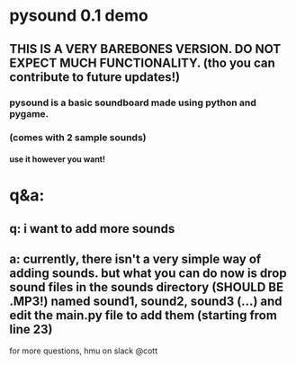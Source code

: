 # pysound 0.1 demo


## THIS IS A VERY BAREBONES VERSION. DO NOT EXPECT MUCH FUNCTIONALITY. (tho you can contribute to future updates!)

### pysound is a basic soundboard made using python and pygame.

### (comes with 2 sample sounds)

#### use it however you want!

# q&a:

## q: i want to add more sounds

## a: currently, there isn't a very simple way of adding sounds. but what you can do now is drop sound files in the sounds directory (SHOULD BE .MP3!) named sound1, sound2, sound3 (...) and edit the main.py file to add them (starting from line 23)

for more questions, hmu on slack @cott

